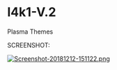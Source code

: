 # l4k1-V.2
Plasma Themes

SCREENSHOT:

[![Screenshot-20181212-151122.png](https://i.postimg.cc/fRGL9bV1/Screenshot-20181212-151122.png)](https://postimg.cc/LJV2d2BV)
